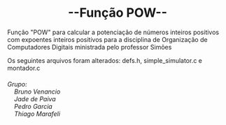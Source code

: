 
<h1 align="center" color="green">--Função POW--</h1>
<p>Função "POW" para calcular a potenciação de números inteiros positivos com expoentes inteiros positivos para a disciplina de Organização de Computadores Digitais ministrada pelo professor Simões</p>
<p>Os seguintes arquivos foram alterados: defs.h, simple_simulator.c e montador.c</p>

<h6>Grupo: <br> 
	&nbsp; &nbsp; Bruno Venancio <br> 
    &nbsp; &nbsp; Jade de Paiva <br>
    &nbsp; &nbsp; Pedro Garcia <br> 
    &nbsp; &nbsp; Thiago Marafeli 
</h6>

<br>

